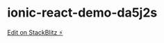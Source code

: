 # ionic-react-demo-da5j2s

[Edit on StackBlitz ⚡️](https://stackblitz.com/edit/ionic-react-demo-da5j2s)